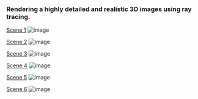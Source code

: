 
### Rendering a highly detailed and realistic 3D images using ray tracing. 


[Scene 1](./scenes/sample.rt)
![image]()

[Scene 2](./scenes/default.rt)
![image]()

[Scene 3](./scenes/beautiful.rt)
![image]()

[Scene 4](./scenes/forest.rt)
![image]()

[Scene 5](./scenes/H2O_0.rt)
![image]()

[Scene 6](./scenes/aladin.rt)
![image]()
